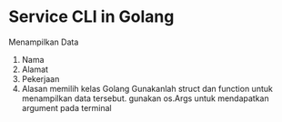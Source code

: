 # Service CLI in Golang

Menampilkan Data <br>

1. Nama<br>
2. Alamat<br>
3. Pekerjaan <br> 
4. Alasan memilih kelas Golang Gunakanlah struct dan function untuk menampilkan data tersebut. gunakan os.Args untuk mendapatkan argument pada terminal
